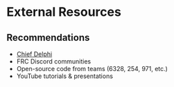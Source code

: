 # External Resources

## Recommendations
- [Chief Delphi](https://www.chiefdelphi.com/)
- FRC Discord communities
- Open-source code from teams (6328, 254, 971, etc.)
- YouTube tutorials & presentations
